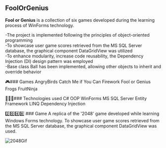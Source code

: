 ## FoolOrGenius
**Fool or Genius** is a collection of six games developed during the learning process of WinForms technology.

-The project is implemented following the principles of object-oriented programming  
-To showcase user game scores retrieved from the MS SQL Server database, the graphical component DataGridView was utilized  
-To enhance modularity, increase code reusability, the Dependency Injection (DI) design pattern was employed  
-Base class Ball has been implemented, allowing other objects to inherit and override behavior  

🎮### Games
AngryBirds
Catch Me if You Can
Firework
Fool or Genius
Frogs
FruitNinja

👩🏻‍💻### Technologies used
C#
OOP
WinForms
MS SQL Server
Entity Framework
LINQ
Dependency Injection

2️⃣0️⃣4️⃣8️⃣ ### Game
A replica of the '2048' game developed while learning Windows Forms technology. To showcase user game scores retrieved from the MS SQL Server database, the graphical component DataGridView was used.

![2048Gif](https://github.com/IakovlevaNatalia/FoolOrGenius/assets/69373349/e6284c1b-b147-441e-a4db-a880277d3fec)


